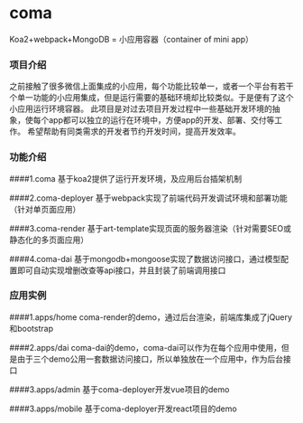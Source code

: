 # coma
Koa2+webpack+MongoDB = 小应用容器（container of mini app）

### 项目介绍
之前接触了很多微信上面集成的小应用，每个功能比较单一，或者一个平台有若干个单一功能的小应用集成，但是运行需要的基础环境却比较类似。于是便有了这个小应用运行环境容器。
此项目是对过去项目开发过程中一些基础开发环境的抽象，使每个app都可以独立的运行在环境中，方便app的开发、部署、交付等工作。
希望帮助有同类需求的开发者节约开发时间，提高开发效率。


### 功能介绍

####1.coma
基于koa2提供了运行开发环境，及应用后台插架机制

####2.coma-deployer
基于webpack实现了前端代码开发调试环境和部署功能（针对单页面应用）

####3.coma-render
基于art-template实现页面的服务器渲染（针对需要SEO或静态化的多页面应用）

####4.coma-dai
基于mongodb+mongoose实现了数据访问接口，通过模型配置即可自动实现增删改查等api接口，并且封装了前端调用接口

### 应用实例

####1.apps/home
coma-render的demo，通过后台渲染，前端库集成了jQuery和bootstrap

####2.apps/dai
coma-dai的demo，coma-dai可以作为在每个应用中使用，但是由于三个demo公用一套数据访问接口，所以单独放在一个应用中，作为后台接口

####3.apps/admin
基于coma-deployer开发vue项目的demo

####3.apps/mobile
基于coma-deployer开发react项目的demo




